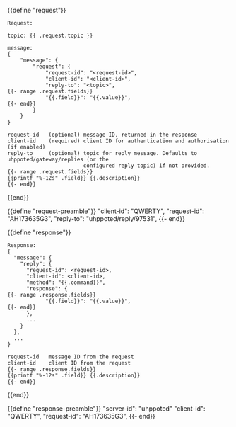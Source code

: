 {{define "request"}}
```
Request:

topic: {{ .request.topic }}

message:
{
    "message": {
        "request": {
            "request-id": "<request-id>",
            "client-id": "<client-id>",
            "reply-to": "<topic>",
{{- range .request.fields}}
            "{{.field}}": "{{.value}}",
{{- end}}
        }
    }
}

request-id   (optional) message ID, returned in the response
client-id    (required) client ID for authentication and authorisation (if enabled)
reply-to     (optional) topic for reply message. Defaults to uhppoted/gateway/replies (or the
                        configured reply topic) if not provided.
{{- range .request.fields}}
{{printf "%-12s" .field}} {{.description}}
{{- end}}
```
{{end}}


{{define "request-preamble"}}
      "client-id": "QWERTY",
      "request-id": "AH173635G3",
      "reply-to": "uhppoted/reply/97531",
{{- end}}


{{define "response"}}
```
Response:
{
  "message": {
    "reply": {
      "request-id": <request-id>,
      "client-id": <client-id>,
      "method": "{{.command}}",
      "response": {
{{- range .response.fields}}
            "{{.field}}": "{{.value}}",
{{- end}}
      },
      ...
    }
  },
  ...
}

request-id   message ID from the request
client-id    client ID from the request
{{- range .response.fields}}
{{printf "%-12s" .field}} {{.description}}
{{- end}}
```
{{end}}

{{define "response-preamble"}}
      "server-id": "uhppoted"
      "client-id": "QWERTY",
      "request-id": "AH173635G3",
{{- end}}



